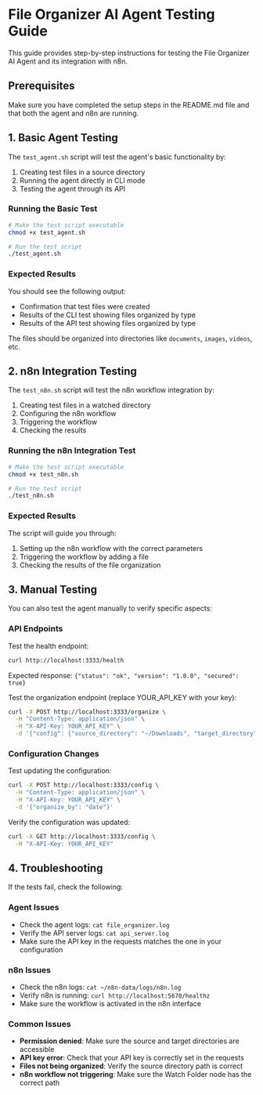 # File Organizer AI Agent Testing Guide

This guide provides step-by-step instructions for testing the File Organizer AI Agent and its integration with n8n.

## Prerequisites

Make sure you have completed the setup steps in the README.md file and that both the agent and n8n are running.

## 1. Basic Agent Testing

The `test_agent.sh` script will test the agent's basic functionality by:
1. Creating test files in a source directory
2. Running the agent directly in CLI mode
3. Testing the agent through its API

### Running the Basic Test

```bash
# Make the test script executable
chmod +x test_agent.sh

# Run the test script
./test_agent.sh
```

### Expected Results

You should see the following output:
- Confirmation that test files were created
- Results of the CLI test showing files organized by type
- Results of the API test showing files organized by type

The files should be organized into directories like `documents`, `images`, `videos`, etc.

## 2. n8n Integration Testing

The `test_n8n.sh` script will test the n8n workflow integration by:
1. Creating test files in a watched directory
2. Configuring the n8n workflow
3. Triggering the workflow
4. Checking the results

### Running the n8n Integration Test

```bash
# Make the test script executable
chmod +x test_n8n.sh

# Run the test script
./test_n8n.sh
```

### Expected Results

The script will guide you through:
1. Setting up the n8n workflow with the correct parameters
2. Triggering the workflow by adding a file
3. Checking the results of the file organization

## 3. Manual Testing

You can also test the agent manually to verify specific aspects:

### API Endpoints

Test the health endpoint:
```bash
curl http://localhost:3333/health
```
Expected response: `{"status": "ok", "version": "1.0.0", "secured": true}`

Test the organization endpoint (replace YOUR_API_KEY with your key):
```bash
curl -X POST http://localhost:3333/organize \
  -H "Content-Type: application/json" \
  -H "X-API-Key: YOUR_API_KEY" \
  -d '{"config": {"source_directory": "~/Downloads", "target_directory": "~/Organized", "organize_by": "extension"}}'
```

### Configuration Changes

Test updating the configuration:
```bash
curl -X POST http://localhost:3333/config \
  -H "Content-Type: application/json" \
  -H "X-API-Key: YOUR_API_KEY" \
  -d '{"organize_by": "date"}'
```

Verify the configuration was updated:
```bash
curl -X GET http://localhost:3333/config \
  -H "X-API-Key: YOUR_API_KEY"
```

## 4. Troubleshooting

If the tests fail, check the following:

### Agent Issues
- Check the agent logs: `cat file_organizer.log`
- Verify the API server logs: `cat api_server.log`
- Make sure the API key in the requests matches the one in your configuration

### n8n Issues
- Check the n8n logs: `cat ~/n8n-data/logs/n8n.log`
- Verify n8n is running: `curl http://localhost:5678/healthz`
- Make sure the workflow is activated in the n8n interface

### Common Issues
- **Permission denied**: Make sure the source and target directories are accessible
- **API key error**: Check that your API key is correctly set in the requests
- **Files not being organized**: Verify the source directory path is correct
- **n8n workflow not triggering**: Make sure the Watch Folder node has the correct path 